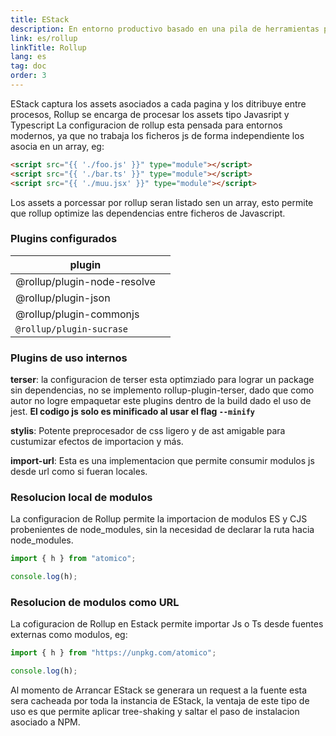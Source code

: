 ```yaml
---
title: EStack
description: En entorno productivo basado en una pila de herramientas perfectamente sincornizadas
link: es/rollup
linkTitle: Rollup
lang: es
tag: doc
order: 3
---
```


EStack captura los assets asociados a cada pagina y los ditribuye entre procesos, Rollup se encarga de procesar los assets tipo Javasript y Typescript
La configuracion de rollup esta pensada para entornos modernos, ya que no trabaja los ficheros js de forma independiente los asocia en un array, eg:

```html
<script src="{{ './foo.js' }}" type="module"></script>
<script src="{{ './bar.ts' }}" type="module"></script>
<script src="{{ './muu.jsx' }}" type="module"></script>
```

Los assets a porcessar por rollup seran listado sen un array, esto permite que rollup optimize las dependencias entre ficheros de Javascript.

### Plugins configurados

| plugin                      |     |
| --------------------------- | --- |
| @rollup/plugin-node-resolve |
| @rollup/plugin-json         |     |
| @rollup/plugin-commonjs     |     |
| `@rollup/plugin-sucrase`    |     |

### Plugins de uso internos

**terser**: la configuracion de terser esta optimziado para lograr un package sin dependencias, no se implemento rollup-plugin-terser, dado que como autor no logre empaquetar este plugins dentro de la build dado el uso de jest. **El codigo js solo es minificado al usar el flag `--minify`**

**stylis**: Potente preprocesador de css ligero y de ast amigable para custumizar efectos de importacion y más.

**import-url**: Esta es una implementacion que permite consumir modulos js desde url como si fueran locales.

### Resolucion local de modulos

La configuracion de Rollup permite la importacion de modulos ES y CJS probenientes de node_modules, sin la necesidad de declarar la ruta hacia node_modules.

```js
import { h } from "atomico";

console.log(h);
```

### Resolucion de modulos como URL

La cofiguracion de Rollup en Estack permite importar Js o Ts desde fuentes externas como modulos, eg:

```js
import { h } from "https://unpkg.com/atomico";

console.log(h);
```

Al momento de Arrancar EStack se generara un request a la fuente esta sera cacheada por toda la instancia de EStack, la ventaja de este tipo de uso es que permite aplicar tree-shaking y saltar el paso de instalacion asociado a NPM.
